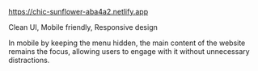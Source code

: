 https://chic-sunflower-aba4a2.netlify.app

Clean UI, Mobile friendly, Responsive design

In mobile by keeping the menu hidden, the main content of the website remains the focus, allowing users to engage with it without unnecessary distractions.
